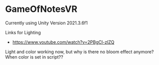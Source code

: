 # GameOfNotesVR

Currently using Unity Version 2021.3.6f1

Links for Lighting

- https://www.youtube.com/watch?v=2PBgCl-zIZQ


Light and color working now, but why is there no bloom effect anymore? When color is set in script??
